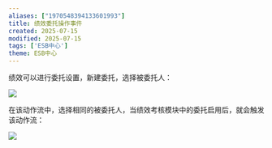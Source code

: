 ```yaml
---
aliases: ["1970548394133601993"]
title: 绩效委托操作事件
created: 2025-07-15
modified: 2025-07-15
tags: ['ESB中心']
theme: ESB中心
---
```


绩效可以进行委托设置，新建委托，选择被委托人：

![](7c64b8d32575a90f6a697649fb16632b.jpg)

在该动作流中，选择相同的被委托人，当绩效考核模块中的委托启用后，就会触发该动作流：

![](671fca22f217db991603c97628a38b5d.jpg)